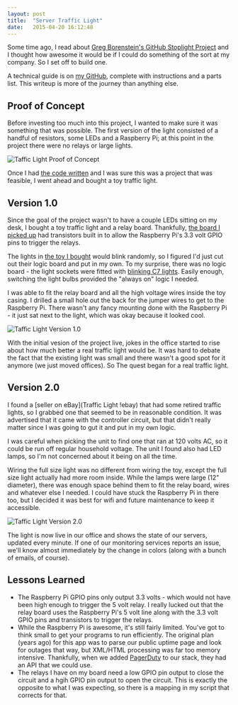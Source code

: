 ```yaml
---
layout: post
title:  "Server Traffic Light"
date:   2015-04-20 16:12:48
---
```


Some time ago, I read about [Greg Borenstein's GitHub Stoplight Project](http://urbanhonking.com/ideasfordozens/2010/05/19/the_github_stoplight/) and I thought how awesome it would be if I could do something of the sort at my company. So I set off to build one.

A technical guide is on [my GitHub](https://github.com/mide/traffic-light-controller), complete with instructions and a parts list. This writeup is more of the journey than anything else.

## Proof of Concept

Before investing too much into this project, I wanted to make sure it was something that was possible. The first version of the light consisted of a handful of resistors, some LEDs and a Raspberry Pi; at this point in the project there were no relays or large lights.

![Taffic Light Proof of Concept](https://assets.mide.io/blog/2015-04-20/traffic-proof-of-concept.jpg)

Once I had [the code written](https://github.com/mide/traffic-light-controller) and I was sure this was a project that was feasible, I went ahead and bought a toy traffic light.

## Version 1.0

Since the goal of the project wasn't to have a couple LEDs sitting on my desk, I bought a toy traffic light and a relay board. Thankfully, [the board I picked up](https://amzn.com/B0057OC5O8) had transistors built in to allow the Raspberry Pi's 3.3 volt GPIO pins to trigger the relays.

The lights in [the toy I bought](https://amzn.com/B004YE2934) would blink randomly, so I figured I'd just cut out their logic board and put in my own. To my surprise, there was no logic board - the light sockets were fitted with [blinking C7 lights](https://duckduckgo.com/?q=+C7+Light+Bulb&iax=1&ia=images). Easily enough, switching the light bulbs provided the "always on" logic I needed.

I was able to fit the relay board and all the high voltage wires inside the toy casing. I drilled a small hole out the back for the jumper wires to get to the Raspberry Pi. There wasn't any fancy mounting done with the Raspberry Pi - it just sat next to the light, which was okay because it looked cool.

![Taffic Light Version 1.0](https://assets.mide.io/blog/2015-04-20/traffic-version-1.jpg)

With the initial vesion of the project live, jokes in the office started to rise about how much better a real traffic light would be. It was hard to debate the fact that the existing light was small and there wasn't a good spot for it anymore (we just moved offices). So The quest began for a real traffic light.

## Version 2.0

I found a [seller on eBay](Traffic Light !ebay) that had some retired traffic lights, so I grabbed one that seemed to be in reasonable condition. It was advertised that it came with the controller circuit, but that didn't really matter since I was going to gut it and put in my own logic.

I was careful when picking the unit to find one that ran at 120 volts AC, so it could be run off regular household voltage. The unit I found also had LED lamps, so I'm not concerned about it being on all the time.

Wiring the full size light was no different from wiring the toy, except the full size light actually had more room inside. While the lamps were large (12" diameter), there was enough space behind them to fit the relay board, wires and whatever else I needed. I could have stuck the Raspberry Pi in there too, but I decided it was best for wifi and future maintenance to keep it accessible.

![Taffic Light Version 2.0](https://assets.mide.io/blog/2015-04-20/traffic-version-2.jpg)

The light is now live in our office and shows the state of our servers, updated every minute. If one of our monitoring services reports an issue, we'll know almost immediately by the change in colors (along with a bunch of emails, of course).

## Lessons Learned

- The Raspberry Pi GPIO pins only output 3.3 volts - which would not have been high enough to trigger the 5 volt relay. I really lucked out that the relay board uses the Raspberry Pi's 5 volt line along with the 3.3 volt GPIO pins and transistors to trigger the relays.
- While the Raspberry Pi is awesome, it's still fairly limited. You've got to think small to get your programs to run efficiently. The original plan (years ago) for this app was to parse our public uptime page and look for outages that way, but XML/HTML processing was far too memory intensive. Thankfully, when we added [PagerDuty](https://pagerduty.com) to our stack, they had an API that we could use.
- The relays I have on my board need a low GPIO pin output to close the circuit and a hgih GPIO pin output to open the circuit. This is exactly the opposite to what I was expecting, so there is a mapping in my script that corrects for that.
